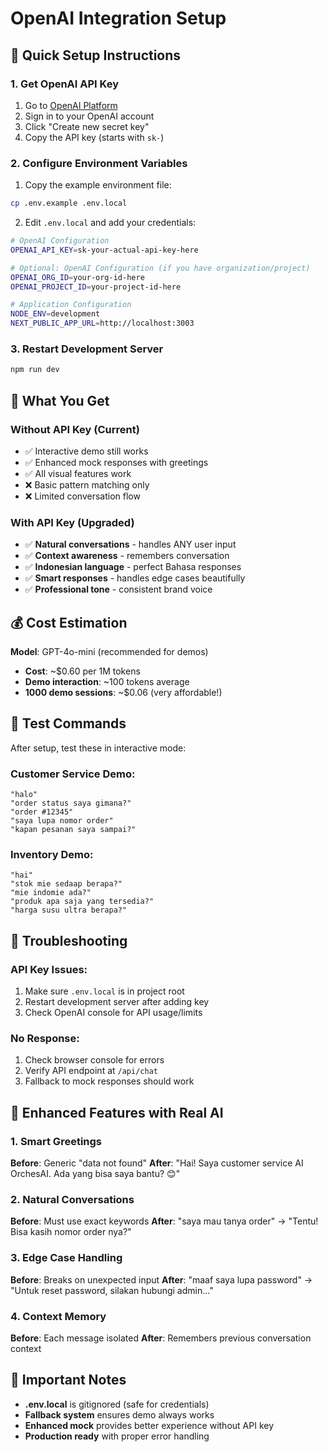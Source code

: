 # OpenAI Integration Setup

## 🚀 Quick Setup Instructions

### 1. Get OpenAI API Key
1. Go to [OpenAI Platform](https://platform.openai.com/api-keys)
2. Sign in to your OpenAI account
3. Click "Create new secret key"
4. Copy the API key (starts with `sk-`)

### 2. Configure Environment Variables
1. Copy the example environment file:
```bash
cp .env.example .env.local
```

2. Edit `.env.local` and add your credentials:
```bash
# OpenAI Configuration
OPENAI_API_KEY=sk-your-actual-api-key-here

# Optional: OpenAI Configuration (if you have organization/project)
OPENAI_ORG_ID=your-org-id-here
OPENAI_PROJECT_ID=your-project-id-here

# Application Configuration
NODE_ENV=development
NEXT_PUBLIC_APP_URL=http://localhost:3003
```

### 3. Restart Development Server
```bash
npm run dev
```

## 🎯 What You Get

### Without API Key (Current)
- ✅ Interactive demo still works
- ✅ Enhanced mock responses with greetings
- ✅ All visual features work
- ❌ Basic pattern matching only
- ❌ Limited conversation flow

### With API Key (Upgraded)
- ✅ **Natural conversations** - handles ANY user input
- ✅ **Context awareness** - remembers conversation
- ✅ **Indonesian language** - perfect Bahasa responses
- ✅ **Smart responses** - handles edge cases beautifully
- ✅ **Professional tone** - consistent brand voice

## 💰 Cost Estimation

**Model**: GPT-4o-mini (recommended for demos)
- **Cost**: ~$0.60 per 1M tokens
- **Demo interaction**: ~100 tokens average
- **1000 demo sessions**: ~$0.06 (very affordable!)

## 🧪 Test Commands

After setup, test these in interactive mode:

### Customer Service Demo:
```
"halo"
"order status saya gimana?"
"order #12345"
"saya lupa nomor order"
"kapan pesanan saya sampai?"
```

### Inventory Demo:
```
"hai"
"stok mie sedaap berapa?"
"mie indomie ada?"
"produk apa saja yang tersedia?"
"harga susu ultra berapa?"
```

## 🔧 Troubleshooting

### API Key Issues:
1. Make sure `.env.local` is in project root
2. Restart development server after adding key
3. Check OpenAI console for API usage/limits

### No Response:
1. Check browser console for errors
2. Verify API endpoint at `/api/chat`
3. Fallback to mock responses should work

## 🎨 Enhanced Features with Real AI

### 1. Smart Greetings
**Before**: Generic "data not found"
**After**: "Hai! Saya customer service AI OrchesAI. Ada yang bisa saya bantu? 😊"

### 2. Natural Conversations
**Before**: Must use exact keywords
**After**: "saya mau tanya order" → "Tentu! Bisa kasih nomor order nya?"

### 3. Edge Case Handling
**Before**: Breaks on unexpected input
**After**: "maaf saya lupa password" → "Untuk reset password, silakan hubungi admin..."

### 4. Context Memory
**Before**: Each message isolated
**After**: Remembers previous conversation context

## 🚨 Important Notes

- **.env.local** is gitignored (safe for credentials)
- **Fallback system** ensures demo always works
- **Enhanced mock** provides better experience without API key
- **Production ready** with proper error handling